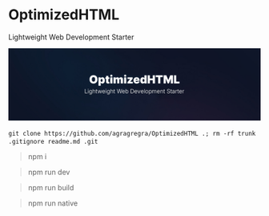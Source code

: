 # OptimizedHTML
Lightweight Web Development Starter

![Simple-Starter](https://raw.githubusercontent.com/agragregra/OptimizedHTML/master/app/img/preview.jpg)
```
git clone https://github.com/agragregra/OptimizedHTML .; rm -rf trunk .gitignore readme.md .git
```

> npm i

> npm run dev

> npm run build

> npm run native
